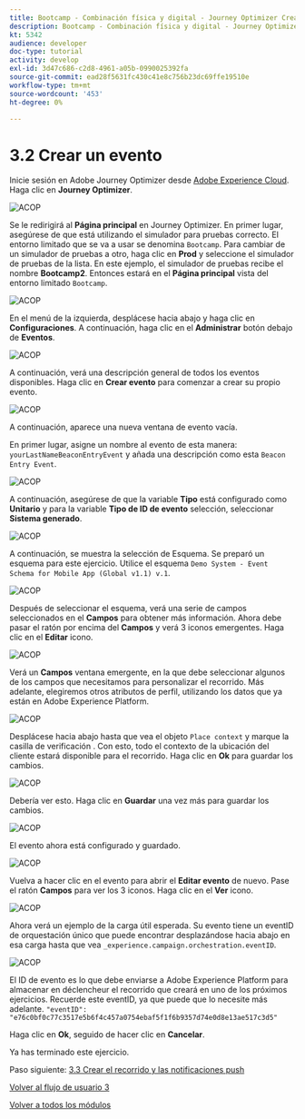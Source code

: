 ```yaml
---
title: Bootcamp - Combinación física y digital - Journey Optimizer Crear su evento
description: Bootcamp - Combinación física y digital - Journey Optimizer Crear su evento
kt: 5342
audience: developer
doc-type: tutorial
activity: develop
exl-id: 3d47c686-c2d8-4961-a05b-0990025392fa
source-git-commit: ead28f5631fc430c41e8c756b23dc69ffe19510e
workflow-type: tm+mt
source-wordcount: '453'
ht-degree: 0%

---
```


# 3.2 Crear un evento

Inicie sesión en Adobe Journey Optimizer desde [Adobe Experience Cloud](https://experience.adobe.com). Haga clic en **Journey Optimizer**.

![ACOP](./images/acophome.png)

Se le redirigirá al **Página principal**  en Journey Optimizer. En primer lugar, asegúrese de que está utilizando el simulador para pruebas correcto. El entorno limitado que se va a usar se denomina `Bootcamp`. Para cambiar de un simulador de pruebas a otro, haga clic en **Prod** y seleccione el simulador de pruebas de la lista. En este ejemplo, el simulador de pruebas recibe el nombre **Bootcamp2**. Entonces estará en el **Página principal** vista del entorno limitado `Bootcamp`.

![ACOP](./images/acoptriglp.png)

En el menú de la izquierda, desplácese hacia abajo y haga clic en **Configuraciones**. A continuación, haga clic en el **Administrar** botón debajo de **Eventos**.

![ACOP](./images/acopmenu.png)

A continuación, verá una descripción general de todos los eventos disponibles. Haga clic en **Crear evento** para comenzar a crear su propio evento.

![ACOP](./images/emptyevent.png)

A continuación, aparece una nueva ventana de evento vacía.

En primer lugar, asigne un nombre al evento de esta manera: `yourLastNameBeaconEntryEvent` y añada una descripción como esta `Beacon Entry Event`.

![ACOP](./images/eventdescription.png)

A continuación, asegúrese de que la variable **Tipo** está configurado como **Unitario** y para la variable **Tipo de ID de evento** selección, seleccionar **Sistema generado**.

![ACOP](./images/eventidtype.png)

A continuación, se muestra la selección de Esquema. Se preparó un esquema para este ejercicio. Utilice el esquema `Demo System - Event Schema for Mobile App (Global v1.1) v.1`.

![ACOP](./images/eventschema.png)

Después de seleccionar el esquema, verá una serie de campos seleccionados en el **Campos** para obtener más información. Ahora debe pasar el ratón por encima del **Campos** y verá 3 iconos emergentes. Haga clic en el **Editar** icono.

![ACOP](./images/eventpayload.png)

Verá un **Campos** ventana emergente, en la que debe seleccionar algunos de los campos que necesitamos para personalizar el recorrido.  Más adelante, elegiremos otros atributos de perfil, utilizando los datos que ya están en Adobe Experience Platform.

![ACOP](./images/eventfields.png)

Desplácese hacia abajo hasta que vea el objeto `Place context` y marque la casilla de verificación . Con esto, todo el contexto de la ubicación del cliente estará disponible para el recorrido. Haga clic en **Ok** para guardar los cambios.

![ACOP](./images/eventpayloadbr.png)

Debería ver esto. Haga clic en **Guardar** una vez más para guardar los cambios.

![ACOP](./images/eventsave.png)

El evento ahora está configurado y guardado.

![ACOP](./images/eventdone.png)

Vuelva a hacer clic en el evento para abrir el **Editar evento** de nuevo. Pase el ratón **Campos** para ver los 3 iconos. Haga clic en el **Ver** icono.

![ACOP](./images/viewevent.png)

Ahora verá un ejemplo de la carga útil esperada.
Su evento tiene un eventID de orquestación único que puede encontrar desplazándose hacia abajo en esa carga hasta que vea `_experience.campaign.orchestration.eventID`.

![ACOP](./images/payloadeventID.png)

El ID de evento es lo que debe enviarse a Adobe Experience Platform para almacenar en déclencheur el recorrido que creará en uno de los próximos ejercicios. Recuerde este eventID, ya que puede que lo necesite más adelante.
`"eventID": "e76c0bf0c77c3517e5b6f4c457a0754ebaf5f1f6b9357d74e0d8e13ae517c3d5"`

Haga clic en **Ok**, seguido de hacer clic en **Cancelar**.

Ya has terminado este ejercicio.

Paso siguiente: [3.3 Crear el recorrido y las notificaciones push](./ex3.md)

[Volver al flujo de usuario 3](./uc3.md)

[Volver a todos los módulos](../../overview.md)
